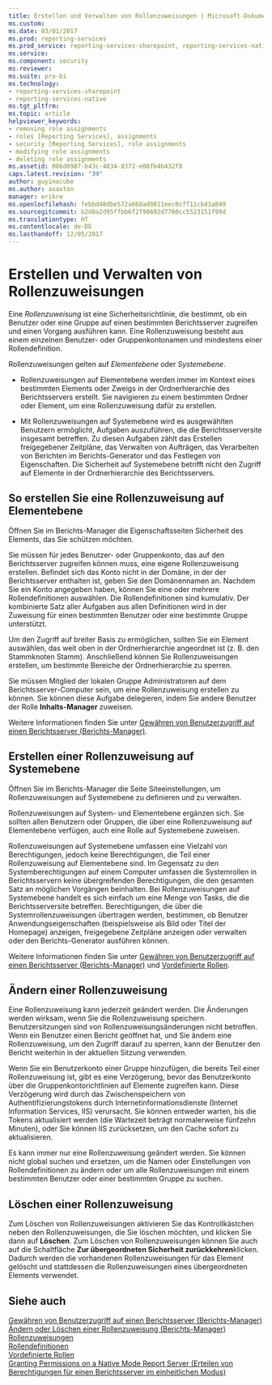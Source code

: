```yaml
---
title: Erstellen und Verwalten von Rollenzuweisungen | Microsoft-Dokumentation
ms.custom: 
ms.date: 03/01/2017
ms.prod: reporting-services
ms.prod_service: reporting-services-sharepoint, reporting-services-native
ms.service: 
ms.component: security
ms.reviewer: 
ms.suite: pro-bi
ms.technology:
- reporting-services-sharepoint
- reporting-services-native
ms.tgt_pltfrm: 
ms.topic: article
helpviewer_keywords:
- removing role assignments
- roles [Reporting Services], assignments
- security [Reporting Services], role assignments
- modifying role assignments
- deleting role assignments
ms.assetid: 086d0987-b43c-4834-8372-e08fb4b432f8
caps.latest.revision: "39"
author: guyinacube
ms.author: asaxton
manager: erikre
ms.openlocfilehash: febbd48dbe572a668ad8811eec0cff11cb43a849
ms.sourcegitcommit: b2d8a2d95ffbb6f2f98692d7760cc5523151f99d
ms.translationtype: HT
ms.contentlocale: de-DE
ms.lasthandoff: 12/05/2017
---
```

# <a name="create-and-manage-role-assignments"></a>Erstellen und Verwalten von Rollenzuweisungen
  Eine *Rollenzuweisung* ist eine Sicherheitsrichtlinie, die bestimmt, ob ein Benutzer oder eine Gruppe auf einen bestimmten Berichtsserver zugreifen und einen Vorgang ausführen kann. Eine Rollenzuweisung besteht aus einem einzelnen Benutzer- oder Gruppenkontonamen und mindestens einer Rollendefinition.  
  
 Rollenzuweisungen gelten auf *Elementebene* oder *Systemebene*.  
  
-   Rollenzuweisungen auf Elementebene werden immer im Kontext eines bestimmten Elements oder Zweigs in der Ordnerhierarchie des Berichtsservers erstellt. Sie navigieren zu einem bestimmten Ordner oder Element, um eine Rollenzuweisung dafür zu erstellen.  
  
-   Mit Rollenzuweisungen auf Systemebene wird es ausgewählten Benutzern ermöglicht, Aufgaben auszuführen, die die Berichtsserversite insgesamt betreffen. Zu diesen Aufgaben zählt das Erstellen freigegebener Zeitpläne, das Verwalten von Aufträgen, das Verarbeiten von Berichten im Berichts-Generator und das Festlegen von Eigenschaften. Die Sicherheit auf Systemebene betrifft nicht den Zugriff auf Elemente in der Ordnerhierarchie des Berichtsservers.  
  
## <a name="creating-an-item-level-role-assignment"></a>So erstellen Sie eine Rollenzuweisung auf Elementebene  
 Öffnen Sie im Berichts-Manager die Eigenschaftsseiten Sicherheit des Elements, das Sie schützen möchten.  
  
 Sie müssen für jedes Benutzer- oder Gruppenkonto, das auf den Berichtsserver zugreifen können muss, eine eigene Rollenzuweisung erstellen. Befindet sich das Konto nicht in der Domäne, in der der Berichtsserver enthalten ist, geben Sie den Domänennamen an. Nachdem Sie ein Konto angegeben haben, können Sie eine oder mehrere Rollendefinitionen auswählen. Die Rollendefinitionen sind kumulativ. Der kombinierte Satz aller Aufgaben aus allen Definitionen wird in der Zuweisung für einen bestimmten Benutzer oder eine bestimmte Gruppe unterstützt.  
  
 Um den Zugriff auf breiter Basis zu ermöglichen, sollten Sie ein Element auswählen, das weit oben in der Ordnerhierarchie angeordnet ist (z. B. den Stammknoten Stamm). Anschließend können Sie Rollenzuweisungen erstellen, um bestimmte Bereiche der Ordnerhierarchie zu sperren.  
  
 Sie müssen Mitglied der lokalen Gruppe Administratoren auf dem Berichtsserver-Computer sein, um eine Rollenzuweisung erstellen zu können. Sie können diese Aufgabe delegieren, indem Sie andere Benutzer der Rolle **Inhalts-Manager** zuweisen.  
  
 Weitere Informationen finden Sie unter [Gewähren von Benutzerzugriff auf einen Berichtsserver &#40;Berichts-Manager&#41;](../../reporting-services/security/grant-user-access-to-a-report-server-report-manager.md).  
  
## <a name="creating-a-system-level-role-assignment"></a>Erstellen einer Rollenzuweisung auf Systemebene  
 Öffnen Sie im Berichts-Manager die Seite Siteeinstellungen, um Rollenzuweisungen auf Systemebene zu definieren und zu verwalten.  
  
 Rollenzuweisungen auf System- und Elementebene ergänzen sich. Sie sollten allen Benutzern oder Gruppen, die über eine Rollenzuweisung auf Elementebene verfügen, auch eine Rolle auf Systemebene zuweisen.  
  
 Rollenzuweisungen auf Systemebene umfassen eine Vielzahl von Berechtigungen, jedoch keine Berechtigungen, die Teil einer Rollenzuweisung auf Elementebene sind. Im Gegensatz zu den Systemberechtigungen auf einem Computer umfassen die Systemrollen in Berichtsservern keine übergreifenden Berechtigungen, die den gesamten Satz an möglichen Vorgängen beinhalten. Bei Rollenzuweisungen auf Systemebene handelt es sich einfach um eine Menge von Tasks, die die Berichtsserversite betreffen. Berechtigungen, die über die Systemrollenzuweisungen übertragen werden, bestimmen, ob Benutzer Anwendungseigenschaften (beispielsweise als Bild oder Titel der Homepage) anzeigen, freigegebene Zeitpläne anzeigen oder verwalten oder den Berichts-Generator ausführen können.  
  
 Weitere Informationen finden Sie unter [Gewähren von Benutzerzugriff auf einen Berichtsserver &#40;Berichts-Manager&#41;](../../reporting-services/security/grant-user-access-to-a-report-server-report-manager.md) und [Vordefinierte Rollen](../../reporting-services/security/role-definitions-predefined-roles.md).  
  
## <a name="modifying-a-role-assignment"></a>Ändern einer Rollenzuweisung  
 Eine Rollenzuweisung kann jederzeit geändert werden. Die Änderungen werden wirksam, wenn Sie die Rollenzuweisung speichern. Benutzersitzungen sind von Rollenzuweisungsänderungen nicht betroffen. Wenn ein Benutzer einen Bericht geöffnet hat, und Sie ändern eine Rollenzuweisung, um den Zugriff darauf zu sperren, kann der Benutzer den Bericht weiterhin in der aktuellen Sitzung verwenden.  
  
 Wenn Sie ein Benutzerkonto einer Gruppe hinzufügen, die bereits Teil einer Rollenzuweisung ist, gibt es eine Verzögerung, bevor das Benutzerkonto über die Gruppenkontorichtlinien auf Elemente zugreifen kann. Diese Verzögerung wird durch das Zwischenspeichern von Authentifizierungstokens durch Internetinformationsdienste (Internet Information Services, IIS) verursacht. Sie können entweder warten, bis die Tokens aktualisiert werden (die Wartezeit beträgt normalerweise fünfzehn Minuten), oder Sie können IIS zurücksetzen, um den Cache sofort zu aktualisieren.  
  
 Es kann immer nur eine Rollenzuweisung geändert werden. Sie können nicht global suchen und ersetzen, um die Namen oder Einstellungen von Rollendefinitionen zu ändern oder um alle Rollenzuweisungen mit einem bestimmten Benutzer oder einer bestimmten Gruppe zu suchen.  
  
## <a name="deleting-a-role-assignment"></a>Löschen einer Rollenzuweisung  
 Zum Löschen von Rollenzuweisungen aktivieren Sie das Kontrollkästchen neben den Rollenzuweisungen, die Sie löschen möchten, und klicken Sie dann auf **Löschen**. Zum Löschen von Rollenzuweisungen können Sie auch auf die Schaltfläche **Zur übergeordneten Sicherheit zurückkehren**klicken. Dadurch werden die vorhandenen Rollenzuweisungen für das Element gelöscht und stattdessen die Rollenzuweisungen eines übergeordneten Elements verwendet.  
  
## <a name="see-also"></a>Siehe auch  
 [Gewähren von Benutzerzugriff auf einen Berichtsserver &#40;Berichts-Manager&#41;](../../reporting-services/security/grant-user-access-to-a-report-server-report-manager.md)   
 [Ändern oder Löschen einer Rollenzuweisung (Berichts-Manager)](../../reporting-services/security/role-assignments-modify-or-delete.md)   
 [Rollenzuweisungen](../../reporting-services/security/role-assignments.md)   
 [Rollendefinitionen](../../reporting-services/security/role-definitions.md)   
 [Vordefinierte Rollen](../../reporting-services/security/role-definitions-predefined-roles.md)   
 [Granting Permissions on a Native Mode Report Server (Erteilen von Berechtigungen für einen Berichtsserver im einheitlichen Modus)](../../reporting-services/security/granting-permissions-on-a-native-mode-report-server.md)  
  
  
